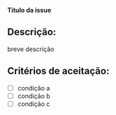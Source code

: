 <!-- issue-table.md -->
  <!--title-->
  <PREFIX><SUBID><NUMBER>**Título da issue**
  <!--body-->
  **Descrição:**
  ---
  breve descrição

  **Critérios de aceitação:**
  ---
  - [ ] condição a
  - [ ] condição b
  - [ ] condição c
